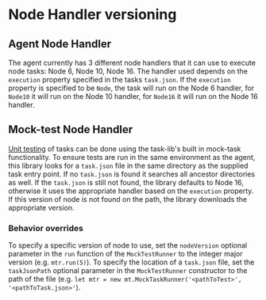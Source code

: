# Node Handler versioning

## Agent Node Handler

The agent currently has 3 different node handlers that it can use to execute node tasks: Node 6, Node 10, Node 16.
The handler used depends on the `execution` property specified in the tasks `task.json`.
If the `execution` property is specified to be `Node`, the task will run on the Node 6 handler, for `Node10` it will run on the Node 10 handler, for `Node16` it will run on the Node 16 handler.

## Mock-test Node Handler

[Unit testing](https://docs.microsoft.com/en-us/azure/devops/extend/develop/add-build-task?view=azure-devops#step-2-unit-testing-your-task-scripts) of tasks can be done using the task-lib's built in mock-task functionality.
To ensure tests are run in the same environment as the agent, this library looks for a `task.json` file in the same directory as the supplied task entry point.
If no `task.json` is found it searches all ancestor directories as well.
If the `task.json` is still not found, the library defaults to Node 16, otherwise it uses the appropriate handler based on the `execution` property.
If this version of node is not found on the path, the library downloads the appropriate version.

### Behavior overrides

To specify a specific version of node to use, set the `nodeVersion` optional parameter in the `run` function of the `MockTestRunner` to the integer major version (e.g. `mtr.run(5)`).
To specify the location of a `task.json` file, set the `taskJsonPath` optional parameter in the `MockTestRunner` constructor to the path of the file (e.g. `let mtr = new mt.MockTaskRunner('<pathToTest>', '<pathToTask.json>'`).